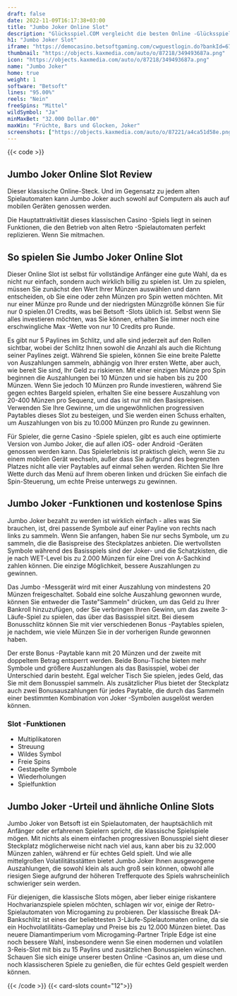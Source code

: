```yaml
---
draft: false
date: 2022-11-09T16:17:38+03:00
title: "Jumbo Joker Online Slot"
description: "Glücksspiel.COM vergleicht die besten Online -Glücksspiel -Sites und -spiele der Kanada.  Unabhängige Produktbewertungen und exklusive Anmeldeangebote. Jetzt spielen!"
h1: "Jumbo Joker Slot"
iframe: "https://democasino.betsoftgaming.com/cwguestlogin.do?bankId=675&CDN=AUTO&gameId=767"
thumbnail: "https://objects.kaxmedia.com/auto/o/87218/349493687a.png"
icon: "https://objects.kaxmedia.com/auto/o/87218/349493687a.png"
name: "Jumbo Joker"
home: true
weight: 1
software: "Betsoft"
lines: "95.00%"
reels: "Nein"
freeSpins: "Mittel"
wildSymbol: "Ja"
minMaxBet: "32.000 Dollar.00"
maxWin: "Früchte, Bars und Glocken, Joker"
screenshots: ["https://objects.kaxmedia.com/auto/o/87221/a4ca51d58e.png"]
---
```


{{< code >}}<h2>Jumbo Joker Online Slot Review</h2><p> Dieser klassische Online-Steck. Und im Gegensatz zu jedem alten Spielautomaten kann Jumbo Joker auch sowohl auf Computern als auch auf mobilen Geräten genossen werden.</p><p>Die Hauptattraktivität dieses klassischen Casino -Spiels liegt in seinen Funktionen, die den Betrieb von alten Retro -Spielautomaten perfekt replizieren. Wenn Sie mitmachen.</p><h2>So spielen Sie Jumbo Joker Online Slot</h2><p>Dieser Online Slot ist selbst für vollständige Anfänger eine gute Wahl, da es nicht nur einfach, sondern auch wirklich billig zu spielen ist. Um zu spielen, müssen Sie zunächst den Wert Ihrer Münzen auswählen und dann entscheiden, ob Sie eine oder zehn Münzen pro Spin wetten möchten. Mit nur einer Münze pro Runde und der niedrigsten Münzgröße können Sie für nur 0 spielen.01 Credits, was bei Betsoft -Slots üblich ist. Selbst wenn Sie alles investieren möchten, was Sie können, erhalten Sie immer noch eine erschwingliche Max -Wette von nur 10 Credits pro Runde.</p><p>Es gibt nur 5 Paylines im Schlitz, und alle sind jederzeit auf den Rollen sichtbar, wobei der Schlitz Ihnen sowohl die Anzahl als auch die Richtung seiner Paylines zeigt. Während Sie spielen, können Sie eine breite Palette von Auszahlungen sammeln, abhängig von Ihrer ersten Wette, aber auch, wie bereit Sie sind, Ihr Geld zu riskieren. Mit einer einzigen Münze pro Spin beginnen die Auszahlungen bei 10 Münzen und sie haben bis zu 200 Münzen. Wenn Sie jedoch 10 Münzen pro Runde investieren, während Sie gegen echtes Bargeld spielen, erhalten Sie eine bessere Auszahlung von 20-400 Münzen pro Sequenz, und das ist nur mit den Basispreisen. Verwenden Sie Ihre Gewinne, um die ungewöhnlichen progressiven Paytables dieses Slot zu besteigen, und Sie werden einen Schuss erhalten, um Auszahlungen von bis zu 10.000 Münzen pro Runde zu gewinnen.</p><p>Für Spieler, die gerne Casino -Spiele spielen, gibt es auch eine optimierte Version von Jumbo Joker, die auf allen iOS- oder Android -Geräten genossen werden kann. Das Spielerlebnis ist praktisch gleich, wenn Sie zu einem mobilen Gerät wechseln, außer dass Sie aufgrund des begrenzten Platzes nicht alle vier Paytables auf einmal sehen werden. Richten Sie Ihre Wette durch das Menü auf Ihrem oberen linken und drücken Sie einfach die Spin-Steuerung, um echte Preise unterwegs zu gewinnen.</p><h2>Jumbo Joker -Funktionen und kostenlose Spins</h2><p>Jumbo Joker bezahlt zu werden ist wirklich einfach - alles was Sie brauchen, ist, drei passende Symbole auf einer Payline von rechts nach links zu sammeln. Wenn Sie anfangen, haben Sie nur sechs Symbole, um zu sammeln, die die Basispreise des Steckplatzes anbieten. Die wertvollsten Symbole während des Basisspiels sind der Joker- und die Schatzkisten, die je nach WET-Level bis zu 2.000 Münzen für eine Drei von A-Sachkind zahlen können. Die einzige Möglichkeit, bessere Auszahlungen zu gewinnen.</p><p>Das Jumbo -Messgerät wird mit einer Auszahlung von mindestens 20 Münzen freigeschaltet. Sobald eine solche Auszahlung gewonnen wurde, können Sie entweder die Taste"Sammeln" drücken, um das Geld zu Ihrer Bankroll hinzuzufügen, oder Sie verbringen Ihren Gewinn, um das zweite 3-Läufe-Spiel zu spielen, das über das Basisspiel sitzt. Bei diesem Bonusschlitz können Sie mit vier verschiedenen Bonus -Paytables spielen, je nachdem, wie viele Münzen Sie in der vorherigen Runde gewonnen haben.</p><p>Der erste Bonus -Paytable kann mit 20 Münzen und der zweite mit doppeltem Betrag entsperrt werden. Beide Bonu-Tische bieten mehr Symbole und größere Auszahlungen als das Basisspiel, wobei der Unterschied darin besteht. Egal welcher Tisch Sie spielen, jedes Geld, das Sie mit dem Bonusspiel sammeln. Als zusätzlicher Plus bietet der Steckplatz auch zwei Bonusauszahlungen für jedes Paytable, die durch das Sammeln einer bestimmten Kombination von Joker -Symbolen ausgelöst werden können.</p><h3>
Slot -Funktionen</h3><ul>
<li></span>
Multiplikatoren</li>
<li></span>
Streuung</li>
<li></span>
Wildes Symbol</li>
<li></span>
Freie Spins</li>
<li></span>
Gestapelte Symbole</li>
<li></span>
Wiederholungen</li>
<li></span>
Spielfunktion</li></ul><h2>Jumbo Joker -Urteil und ähnliche Online Slots</h2><p>Jumbo Joker von Betsoft ist ein Spielautomaten, der hauptsächlich mit Anfänger oder erfahrenen Spielern spricht, die klassische Spielspiele mögen. Mit nichts als einem einfachen progressiven Bonusspiel sieht dieser Steckplatz möglicherweise nicht nach viel aus, kann aber bis zu 32.000 Münzen zahlen, während er für echtes Geld spielt. Und wie alle mittelgroßen Volatilitätsstätten bietet Jumbo Joker Ihnen ausgewogene Auszahlungen, die sowohl klein als auch groß sein können, obwohl alle riesigen Siege aufgrund der höheren Trefferquote des Spiels wahrscheinlich schwieriger sein werden.</p><p>Für diejenigen, die klassische Slots mögen, aber lieber einige riskantere Hochvarianzspiele spielen möchten, schlagen wir vor, einige der Retro-Spielautomaten von Microgaming zu probieren. Der klassische Break DA-Bankschlitz ist eines der beliebtesten 3-Läufe-Spielautomaten online, da sie ein Hochvolatilitäts-Gameplay und Preise bis zu 12.000 Münzen bietet. Das neuere Diamantimperium vom Microgaming-Partner Triple Edge ist eine noch bessere Wahl, insbesondere wenn Sie einen modernen und volatilen 3-Reis-Slot mit bis zu 15 Paylins und zusätzlichen Bonusspielen wünschen. Schauen Sie sich einige unserer besten Online -Casinos an, um diese und noch klassischeren Spiele zu genießen, die für echtes Geld gespielt werden können.</p>{{< /code >}}
{{< card-slots count="12">}}